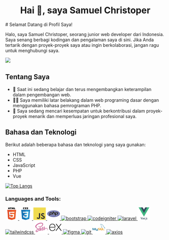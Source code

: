 <h1 align="center">Hai 👋, saya Samuel Christoper</h1>
# Selamat Datang di Profil Saya!

Halo, saya Samuel Christoper, seorang junior web developer dari Indonesia. Saya senang berbagi kodingan dan pengalaman saya di sini. Jika Anda tertarik dengan proyek-proyek saya atau ingin berkolaborasi, jangan ragu untuk menghubungi saya.


![](https://komarev.com/ghpvc/?username=Samuel-08&style=for-the-badge)


## Tentang Saya

- 🌱 Saat ini sedang belajar dan terus mengembangkan keterampilan dalam pengembangan web.
- 👨‍💻 Saya memiliki latar belakang dalam web programing dasar dengan menggunakan bahasa pemrograman PHP.
- 💼 Saya sedang mencari kesempatan untuk berkontribusi dalam proyek-proyek menarik dan memperluas jaringan profesional saya.
  
## Bahasa dan Teknologi

Berikut adalah beberapa bahasa dan teknologi yang saya gunakan:

- HTML
- CSS
- JavaScript
- PHP
- Vue
 
[![Top Langs](https://github-readme-stats.vercel.app/api/top-langs/?username=Samuel-08&theme=holi&layout=donut)](https://github.com/Samuel-08)

<h3 align="left">Languages and Tools:</h3>
<p align="left">
  <a href="https://www.w3.org/html/" target="_blank">
    <img
      src="https://raw.githubusercontent.com/devicons/devicon/master/icons/html5/html5-original-wordmark.svg"
      alt="html5" width="40" height="40"/>
  </a>
  <a href="https://www.w3schools.com/css/" target="_blank">
    <img src="https://raw.githubusercontent.com/devicons/devicon/master/icons/css3/css3-original-wordmark.svg"
      alt="css3" width="40"height="40"/>
  </a>
  <a href="https://developer.mozilla.org/en-US/docs/Web/JavaScript" target="_blank">
    <img src="https://raw.githubusercontent.com/devicons/devicon/master/icons/javascript/javascript-original.svg"
      alt="javascript" width="40" height="40"/>
  </a>
     <a href="https://www.php.net/" target="_blank">
  <img src="https://raw.githubusercontent.com/devicons/devicon/master/icons/php/php-original.svg"
    alt="php" width="40" height="40" />
</a>
<a href="https://getbootstrap.com/" target="_blank">
  <img
    src="https://getbootstrap.com/docs/5.1/assets/brand/bootstrap-logo.svg"
    alt="bootstrap"width="44"height="40"/>
</a>
    <a href="https://codeigniter.com/" target="_blank">
  <img src="https://cdn.worldvectorlogo.com/logos/codeigniter.svg"
    alt="codeigniter" width="44" height="44"/>
</a>
 <a href="https://laravel.com/" target="_blank">
  <img src="https://cdn.worldvectorlogo.com/logos/laravel-2.svg"
    alt="laravel" width="40" height="40" />
</a>
  <a href="https://vuejs.org/" target="_blank">
  <img src="https://raw.githubusercontent.com/devicons/devicon/master/icons/vuejs/vuejs-original-wordmark.svg"
    alt="vuejs" width="40" height="40" />
</a>
  <a href="https://tailwindcss.com/" target="_blank">
  <img src="https://upload.wikimedia.org/wikipedia/commons/d/d5/Tailwind_CSS_Logo.svg"
    alt="tailwindcss" width="40" height="40" />
</a>
  <a href="https://sass-lang.com" target="_blank">
    <img src="https://raw.githubusercontent.com/devicons/devicon/master/icons/sass/sass-original.svg"
      alt="sass" width="40" height="40"/>
</a>
   <a href="https://expressjs.com" target="_blank">
      <img src="https://raw.githubusercontent.com/devicons/devicon/master/icons/express/express-original.svg"
        alt="express" width="40" height="40" />
    </a>
<a href="https://www.figma.com/" target="_blank">
  <img
    src="https://upload.wikimedia.org/wikipedia/commons/3/33/Figma-logo.svg"
    alt="figma" width="40" height="40" />
</a> 
    <a href="https://git-scm.com/" target="_blank">
  <img src="https://git-scm.com/images/logos/downloads/Git-Icon-1788C.png"
    alt="git" width="40" height="40" />
</a>
  <a href="https://www.mysql.com/" target="_blank">
      <img src="https://raw.githubusercontent.com/devicons/devicon/master/icons/mysql/mysql-original-wordmark.svg"
        alt="mysql" width="40" height="40" />  
  </a>
<a href="https://axios-http.com/" target="_blank">
  <img src="https://www.vectorlogo.zone/logos/axios/axios-ar21.svg"
    alt="axios" width="70" height="40" />
</a>

